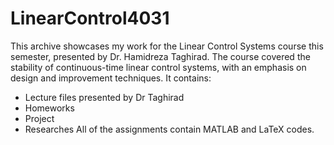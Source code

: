 # LinearControl4031
This archive showcases my work for the Linear Control Systems course this semester, presented by Dr. Hamidreza Taghirad. The course covered the stability of continuous-time linear control systems, with an emphasis on design and improvement techniques.
It contains:
+ Lecture files presented by Dr Taghirad
+ Homeworks
+ Project
+ Researches
All of the assignments contain MATLAB and LaTeX codes.
